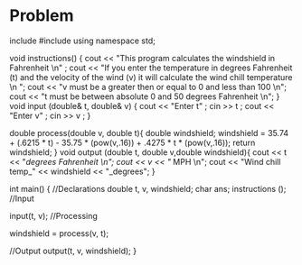 # Problem
include <iostream>
#include <cmath>
using namespace std;

void instructions() {
    cout << "This program calculates the windshield in Fahrenheit \n" ;
    cout << "If you enter the temperature in degrees Fahrenheit (t) and the velocity of the wind (v) it will calculate the wind chill temperature \n ";
    cout << "v must be a greater then or equal to 0 and less than 100 \n";
    cout << "t must be between absolute 0 and 50 degrees Fahrenheit \n";
}
void input (double& t, double& v) {
    cout << "Enter t" ;
     cin >> t ;
    cout << "Enter v" ;
     cin >> v ;
}

double process(double v, double t){
    double windshield;
    windshield = 35.74 + (.6215 * t) - 35.75 * (pow(v,.16)) + .4275 * t * (pow(v,.16));
    return windshield;
}
void output (double t, double v,double windshield){
    cout << t << "_degrees Fahrenheit \n";
    cout << v << "_ MPH \n";
    cout << "Wind chill temp_" << windshield << "_degrees";
}

int main() {
//Declarations
double t, v, windshield;
char ans; 
instructions ();
//Input

input(t, v);
//Processing

windshield = process(v, t);

//Output
output(t, v, windshield);
}
